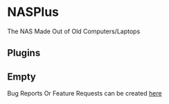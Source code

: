 # NASPlus
The NAS Made Out of Old Computers/Laptops

Plugins
-------------
Empty
-------------





































































Bug Reports Or Feature Requests can be created [here](https://github.com/NASPlus/NASPlus/issues/new/choose)
